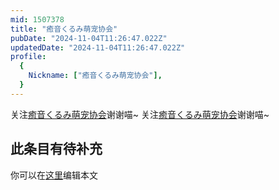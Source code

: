 ```yaml
---
mid: 1507378
title: "癒音くるみ萌宠协会"
pubDate: "2024-11-04T11:26:47.022Z"
updatedDate: "2024-11-04T11:26:47.022Z"
profile:
  {
    Nickname: ["癒音くるみ萌宠协会"],
  }
---
```


关注[癒音くるみ萌宠协会](https://space.bilibili.com/1507378)谢谢喵~ 关注[癒音くるみ萌宠协会](https://space.bilibili.com/1507378)谢谢喵~

## 此条目有待补充
你可以在[这里](https://github.com/Yuhanawa/VTuber.ICU-Content/edit/master/v/癒音くるみ萌宠协会/index.md)编辑本文

